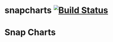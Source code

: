 # snapcharts [![Build Status](https://travis-ci.org/istvan-antal/snapcharts.png?branch=master)](https://travis-ci.org/istvan-antal/snapcharts)

Snap Charts
==========

